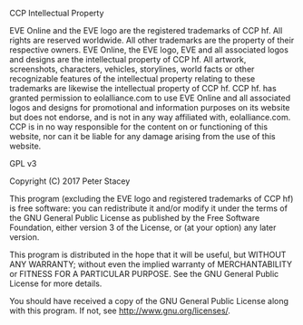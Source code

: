 CCP Intellectual Property

EVE Online and the EVE logo are the registered trademarks of CCP hf. All 
rights are reserved worldwide. All other trademarks are the property of 
their respective owners. EVE Online, the EVE logo, EVE and all 
associated logos and designs are the intellectual property of CCP hf. 
All artwork, screenshots, characters, vehicles, storylines, world facts 
or other recognizable features of the intellectual property relating to 
these trademarks are likewise the intellectual property of CCP hf. 
CCP hf. has granted permission to eolalliance.com to use EVE Online and 
all associated logos and designs for promotional and information 
purposes on its website but does not endorse, and is not in any way 
affiliated with, eolalliance.com. CCP is in no way responsible for the 
content on or functioning of this website, nor can it be liable for any 
damage arising from the use of this website.

GPL v3

Copyright (C) 2017 Peter Stacey

This program (excluding the EVE logo and registered trademarks of 
CCP hf) is free software: you can redistribute it and/or modify it under 
the terms of the GNU General Public License as published by the Free 
Software Foundation, either version 3 of the License, or (at your 
option) any later version.

This program is distributed in the hope that it will be useful,
but WITHOUT ANY WARRANTY; without even the implied warranty of
MERCHANTABILITY or FITNESS FOR A PARTICULAR PURPOSE.  See the
GNU General Public License for more details.

You should have received a copy of the GNU General Public License
along with this program.  If not, see <http://www.gnu.org/licenses/>.